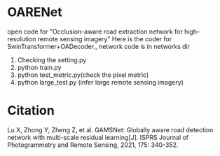# OARENet
open code for "Occlusion-aware road extraction network for high-resolution remote sensing imagery"
Here is the coder for SwinTransformer+OADecoder., network code is in networks dir
1. Checking the setting.py
2. python train.py
3. python test_metric.py(check the pixel metric)
4. python large_test.py (infer large remote sensing imagery)
# Citation
Lu X, Zhong Y, Zheng Z, et al. GAMSNet: Globally aware road detection network with multi-scale residual learning[J]. ISPRS Journal of Photogrammetry and Remote Sensing, 2021, 175: 340-352.
